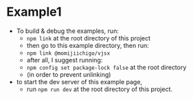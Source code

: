 # Example1
- To build & debug the examples, run:
  - `npm link` at the root directory of this project 
  - then go to this example directory, then run:
  - `npm link @momijiichigo/vjsx`
  - after all, I suggest running:
  - `npm config set package-lock false` at the root directory
  - (in order to prevent unlinking)
- to start the dev server of this example page, 
  - run `npm run dev` at the root directory of this project.